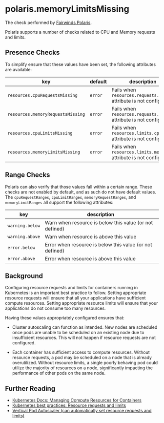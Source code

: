 # polaris.memoryLimitsMissing

The check performed by [Fairwinds Polaris](https://github.com/fairwindsops/polaris).

Polaris supports a number of checks related to CPU and Memory requests and limits.

## Presence Checks

To simplify ensure that these values have been set, the following attributes are available:

key | default | description
----|---------|------------
`resources.cpuRequestsMissing` | `error` | Fails when `resources.requests.cpu` attribute is not configured.
`resources.memoryRequestsMissing` | `error` | Fails when `resources.requests.memory` attribute is not configured.
`resources.cpuLimitsMissing` | `error` | Fails when `resources.limits.cpu` attribute is not configured.
`resources.memoryLimitsMissing` | `error` | Fails when `resources.limits.memory` attribute is not configured.

## Range Checks

Polaris can also verify that those values fall within a certain range. These checks are not enabled by default, and as such do not have default values. The `cpuRequestRanges`, `cpuLimitRanges`, `memoryRequestRanges`, and `memoryLimitRanges` all support the following attributes:

key | description
----|------------
`warning.below` | Warn when resource is below this value (or not defined)
`warning.above` | Warn when resource is above this value
`error.below` | Error when resource is below this value (or not defined)
`error.above` | Error when resource is above this value

## Background

Configuring resource requests and limits for containers running in Kubernetes is an important best practice to follow. Setting appropriate resource requests will ensure that all your applications have sufficient compute resources. Setting appropriate resource limits will ensure that your applications do not consume too many resources.

Having these values appropriately configured ensures that:

- Cluster autoscaling can function as intended. New nodes are scheduled once pods are unable to be scheduled on an existing node due to insufficient resources. This will not happen if resource requests are not configured.

- Each container has sufficient access to compute resources. Without resource requests, a pod may be scheduled on a node that is already overutilized. Without resource limits, a single poorly behaving pod could utilize the majority of resources on a node, significantly impacting the performance of other pods on the same node.

## Further Reading

- [Kubernetes Docs: Managing Compute Resources for Containers](https://kubernetes.io/docs/concepts/configuration/manage-compute-resources-container/)
- [Kubernetes best practices: Resource requests and limits](https://cloud.google.com/blog/products/gcp/kubernetes-best-practices-resource-requests-and-limits)
- [Vertical Pod Autoscaler (can automatically set resource requests and limits)](https://github.com/kubernetes/autoscaler/tree/master/vertical-pod-autoscaler)
